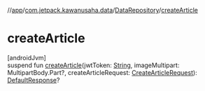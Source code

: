 //[app](../../../index.md)/[com.jetpack.kawanusaha.data](../index.md)/[DataRepository](index.md)/[createArticle](create-article.md)

# createArticle

[androidJvm]\
suspend fun [createArticle](create-article.md)(jwtToken: [String](https://kotlinlang.org/api/latest/jvm/stdlib/kotlin/-string/index.html), imageMultipart: MultipartBody.Part?, createArticleRequest: [CreateArticleRequest](../-create-article-request/index.md)): [DefaultResponse](../-default-response/index.md)?
